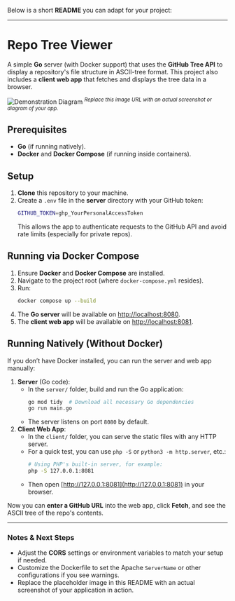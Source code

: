 Below is a short **README** you can adapt for your project:

---

# Repo Tree Viewer

A simple **Go** server (with Docker support) that uses the **GitHub Tree API** to display a repository's file structure in ASCII-tree format. This project also includes a **client web app** that fetches and displays the tree data in a browser.

![Demonstration Diagram]("repo-tree-sample.png")
<sup>*Replace this image URL with an actual screenshot or diagram of your app.*</sup>

## Prerequisites

- **Go** (if running natively).
- **Docker** and **Docker Compose** (if running inside containers).

## Setup

1. **Clone** this repository to your machine.
2. Create a `.env` file in the **server** directory with your GitHub token:
   ```bash
   GITHUB_TOKEN=ghp_YourPersonalAccessToken
   ```
   This allows the app to authenticate requests to the GitHub API and avoid rate limits (especially for private repos).

## Running via Docker Compose

1. Ensure **Docker** and **Docker Compose** are installed.
2. Navigate to the project root (where `docker-compose.yml` resides).
3. Run:
   ```bash
   docker compose up --build
   ```
4. The **Go server** will be available on [http://localhost:8080](http://localhost:8080).
5. The **client web app** will be available on [http://localhost:8081](http://localhost:8081).

## Running Natively (Without Docker)

If you don’t have Docker installed, you can run the server and web app manually:

1. **Server** (Go code):
   - In the `server/` folder, build and run the Go application:
     ```bash
     go mod tidy  # Download all necessary Go dependencies
     go run main.go
     ```
   - The server listens on port `8080` by default.
2. **Client Web App**:
   - In the `client/` folder, you can serve the static files with any HTTP server.
   - For a quick test, you can use `php -S` or `python3 -m http.server`, etc.:
     ```bash
     # Using PHP's built-in server, for example:
     php -S 127.0.0.1:8081
     ```
   - Then open [http://127.0.0.1:8081](http://127.0.0.1:8081) in your browser.

Now you can **enter a GitHub URL** into the web app, click **Fetch**, and see the ASCII tree of the repo's contents.

---

### Notes & Next Steps

- Adjust the **CORS** settings or environment variables to match your setup if needed.
- Customize the Dockerfile to set the Apache `ServerName` or other configurations if you see warnings.
- Replace the placeholder image in this README with an actual screenshot of your application in action.
